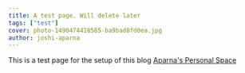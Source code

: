 ```yaml
---
title: A test page. Will delete later
tags: ["test"]
cover: photo-1490474418585-ba9bad8fd0ea.jpg
author: joshi-aparna
---
```


This is a test page for the setup of this blog [Aparna's Personal Space](https://github.com/joshi-aparna/blog) 
<re-img src="photo-1490474418585-ba9bad8fd0ea.jpg"></re-img>
